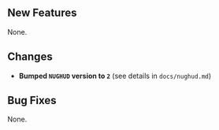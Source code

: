 ## New Features

None.

## Changes

- **Bumped `NUGHUD` version to `2`** (see details in `docs/nughud.md`)

## Bug Fixes

None.
